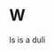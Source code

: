 # W
ls is  a duli
<!DOCTYPE html>
<html>
<head>
	<title></title>
	<style type="text/css">
	.classA{

		font-size: 16pt;
		font-family: arial,helvetica,sans-serif;
		padding: 20px;
		color: green;
		background-color='yellow';
	}
	.classB{

		font-size: 30pt;
		font-family: arial,helvetica,sans-serif;
		padding: 40px;
			color: blue;
		background-color='red';
	}
	</style>
	<script type="text/javascript">
		function toggle(){

			var myElement=document.getElementById('id1');
			if (myElement.className=="classA") {

				myElement.className="classB";
				
			}
			else{
			myElement.className="classA";
			}
		}
		window.onload=function(){
			document.getElementById('btn1').onclick=toggle;
		}
	</script>
</head>
<body>
<div id="id1" class="classA">Welcome back to my site</div>
<input type="button" id="btn1" value="Toggle">
<button></button>
</body>

</html>
